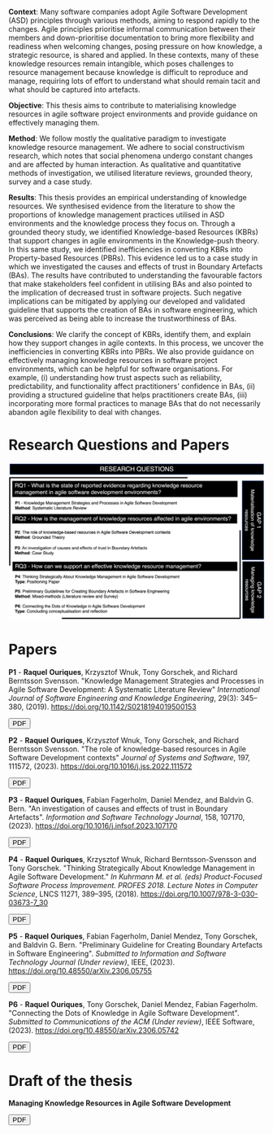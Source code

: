 **Context**: Many software companies adopt Agile Software Development (ASD) principles through various methods, aiming to respond rapidly to the changes. Agile principles prioritise informal communication between their members and down-prioritise documentation to bring more flexibility and readiness when welcoming changes, posing pressure on how knowledge, a strategic resource, is shared and applied. In these contexts, many of these knowledge resources remain intangible, which poses challenges to resource management because knowledge is difficult to reproduce and manage, requiring lots of effort to understand what should remain tacit and what should be captured into artefacts. 

**Objective**: This thesis aims to contribute to materialising knowledge resources in agile software project environments and provide guidance on effectively managing them.

**Method**: We follow mostly the qualitative paradigm to investigate knowledge resource management. We adhere to social constructivism research, which notes that social phenomena undergo constant changes and are affected by human interaction. As qualitative and quantitative methods of investigation, we utilised literature reviews, grounded theory, survey and a case study.

**Results**: This thesis provides an empirical understanding of knowledge resources. We synthesised evidence from the literature to show the proportions of knowledge management practices utilised in ASD environments and the knowledge process they focus on. Through a grounded theory study, we identified Knowledge-based Resources (KBRs) that support changes in agile environments in the Knowledge-push theory. In this same study, we identified inefficiencies in converting KBRs into Property-based Resources (PBRs). This evidence led us to a case study in which we investigated the causes and effects of trust in Boundary Artefacts (BAs). The results have contributed to understanding the favourable factors that make stakeholders feel confident in utilising BAs and also pointed to the implication of decreased trust in software projects. Such negative implications can be mitigated by applying our developed and validated guideline that supports the creation of BAs in software engineering, which was perceived as being able to increase the trustworthiness of BAs.  

**Conclusions**: We clarify the concept of KBRs, identify them, and explain how they support changes in agile contexts. In this process, we uncover the inefficiencies in converting KBRs into PBRs. We also provide guidance on effectively managing knowledge resources in software project environments, which can be helpful for software organisations. For example, (i) understanding how trust aspects such as reliability, predictability, and functionality affect practitioners' confidence in BAs, (ii) providing a structured guideline that helps practitioners create BAs, (iii) incorporating more formal practices to manage BAs that do not necessarily abandon agile flexibility to deal with changes. 

# Research Questions and Papers

![Tux, the Linux mascot](figure/RQsGaps.png)

# Papers

**P1** - **Raquel** **Ouriques**, Krzysztof Wnuk, Tony Gorschek, and Richard Berntsson Svensson. "Knowledge Management Strategies and Processes in Agile Software Development: A Systematic Literature Review"  *International Journal of Software Engineering and Knowledge Engineering*, 29(3): 345–380, (2019). <https://doi.org/10.1142/S0218194019500153>
<form method="get" action="pdfs/p1_slr.pdf">
   <button type="submit">PDF</button>
</form>

**P2** - **Raquel** **Ouriques**, Krzysztof Wnuk, Tony Gorschek, and Richard Berntsson Svensson. "The role of knowledge-based resources in Agile Software Development contexts" *Journal of Systems and Software*, 197, 111572, (2023). <https://doi.org/10.1016/j.jss.2022.111572> 
<form method="get" action="pdfs/p2_kbr.pdf">
   <button type="submit">PDF</button>
</form>

**P3** - **Raquel** **Ouriques**, Fabian Fagerholm, Daniel Mendez, and Baldvin G. Bern. "An investigation of causes and effects of trust in Boundary Artefacts". *Information and Software Technology Journal*, 158, 107170, (2023). <https://doi.org/10.1016/j.infsof.2023.107170>
<form method="get" action="pdfs/p3_trust.pdf">
   <button type="submit">PDF</button>
</form>

**P4** - **Raquel** **Ouriques**, Krzysztof Wnuk, Richard Berntsson-Svensson and Tony Gorschek. "Thinking Strategically About Knowledge Management in Agile Software Development." *In Kuhrmann M. et al. (eds) Product-Focused Software Process Improvement. PROFES 2018. Lecture Notes in Computer Science*, LNCS 11271, 389–395, (2018). <https://doi.org/10.1007/978-3-030-03673-7_30>
<form method="get" action="pdfs/p4_profes.pdf">
   <button type="submit">PDF</button>
</form>

**P5** - **Raquel** **Ouriques**, Fabian Fagerholm, Daniel Mendez, Tony Gorschek, and Baldvin G. Bern. "Preliminary Guideline for Creating Boundary Artefacts in Software Engineering". *Submitted to Information and Software Technology Journal (Under review)*, IEEE, (2023). <https://doi.org/10.48550/arXiv.2306.05755>
<form method="get" action="pdfs/p5_guideline.pdf">
   <button type="submit">PDF</button>
</form>

**P6** - **Raquel** **Ouriques**, Tony Gorschek, Daniel Mendez, Fabian Fagerholm. "Connecting the Dots of Knowledge in Agile Software Development". *Submitted to Communications of the ACM (Under review)*, IEEE Software, (2023). <https://doi.org/10.48550/arXiv.2306.05742>
<form method="get" action="pdfs/p6_ieee.pdf">
   <button type="submit">PDF</button>
</form>

# Draft of the thesis

**Managing Knowledge Resources in Agile Software Development**
<form method="get" action="pdfs/Thesis.pdf">
   <button type="submit">PDF</button>
</form>



